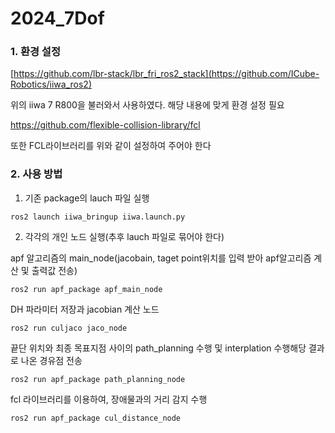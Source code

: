 # 2024_7Dof


### 1. 환경 설정

[https://github.com/lbr-stack/lbr_fri_ros2_stack](https://github.com/ICube-Robotics/iiwa_ros2)

위의 iiwa 7 R800을 불러와서 사용하였다. 해당 내용에 맞게 환경 설정 필요

https://github.com/flexible-collision-library/fcl

또한 FCL라이브러리를 위와 같이 설정하여 주어야 한다


### 2. 사용 방법

1. 기존 package의 lauch 파일 실행
```
ros2 launch iiwa_bringup iiwa.launch.py
```


2. 각각의 개인 노드 실행(추후 lauch 파일로 묶어야 한다)


apf 알고리즘의 main_node(jacobain, taget point위치를 입력 받아 apf알고리즘 계산 및 출력값 전송)
```
ros2 run apf_package apf_main_node
```



DH 파라미터 저장과 jacobian 계산 노드
```
ros2 run culjaco jaco_node
```



끝단 위치와 최종 목표지점 사이의 path_planning 수행 및 interplation 수행해당 결과로 나온 경유점 전송
```
ros2 run apf_package path_planning_node
```



fcl 라이브러리를 이용하여, 장애물과의 거리 감지 수행 
```
ros2 run apf_package cul_distance_node
```


